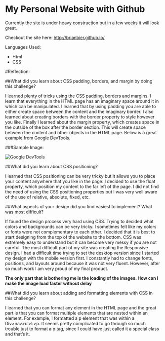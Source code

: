 # My Personal Website with Github

Currently the site is under heavy construction but in a few weeks it will look great.

Checkout the site here: <http://brianbier.github.io/>

Languages Used:

* Html
* CSS


#Reflection:

##What did you learn about CSS padding, borders, and margin by doing this challenge?

I learned plenty of tricks using the CSS padding, borders and margins. I learn that everything in the HTML page has an imaginary space around it in which can be manipulated. I learned that by using padding you are able to either create space between the content and the imaginary border. I also learned about creating borders with the border property to style however you like. Finally I learned about the margin property, which creates space in the outside of the box after the border section. This will create space between the content and other objects in the HTML page. Below is a great example from Google DevTools.


###Sample Image:

![Google DevTools](https://40.media.tumblr.com/027abf7b15174cce71e7d5236d4af97c/tumblr_nzj4d6U47g1ubupxao1_1280.png "Google DevTools")


##What did you learn about CSS positioning?

I learned that CSS positioning can be very tricky but it allows you to place your content anywhere that you like in the page. I decided to use the float property, which position my content to the far left of the page. I did not find the need of using the CSS positioning properties but I was very well aware of the use of relative, absolute, fixed, etc.

##What aspects of your design did you find easiest to implement? What was most difficult?

If found the design process very hard using CSS. Trying to decided what colors and backgrounds can be very tricky. I sometimes felt like my colors or fonts were not complementary to each other. I decided that it is best to start designing from the top of the website to the bottom. CSS was extremely easy to understand but it can become very messy if you are not careful. The most difficult part of my site was creating the Responsive design. I had a difficult time trying to set the desktop version since I started my design with the mobile version first. I constantly had to change fonts, positions, and layouts around because it was not very fluent. However, after so much work I am very proud of my final product. 

**The only part that is bothering me is the loading of the images. How can I make the image load faster without delay**

##What did you learn about adding and formatting elements with CSS in this challenge?

I learned that you can format any element in the HTML page and the great part is that you can format multiple elements that are nested within an element. For example, I formatted a p element that was within a Div>nav>ul>li>p. It seems pretty complicated to go through so much trouble just to format a p tag, since I could have just called it a special class and that’s it. 
